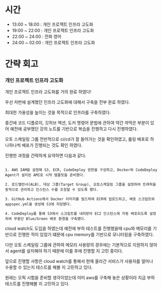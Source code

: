 # 시간
- 13:00 ~ 18:00 : 개인 프로젝트 인프라 고도화
- 19:00 ~ 22:00 : 개인 프로젝트 인프라 고도화
- 22:00 ~ 24:00 : 전화 영어
- 24:00 ~ 02:00 : 개인 프로젝트 인프라 고도화

# 간략 회고

### 개인 프로젝트 인프라 고도화

개인 프로젝트 인프라 고도화를 거의 완료 하였다!

우선 저번에 설계했던 인프라 고도화에 대해서 구축을 전부 완료 하였다.

최대한 가용성을 높이는 것을 목적으로 인프라를 구축하였다.

중간에 코드 디플로이, 깃허브 액션, 도커 명령어 문법에 관하여 약간 까먹은 부분이 있어 예전에 공부했던 강의 노트를 기반으로 복습을 진행하고 다시 진행하였다.

오토 스케일링 그룹 전반적으로 ci/cd가 잘 들어가는 것을 확인하였고, 롤링 배포로 하나하나씩 배포가 진행되는 것도 확인 하였다.

진행한 과정을 간략하게 요약하면 다음과 같다.

```

1. AWS IAM을 설정해 S3, ECR, CodeDeploy 권한을 구성하고, Docker와 CodeDeploy Agent가 설치된 AMI로 시작 템플릿을 준비했다.

2. 로드밸런서(ALB), 대상 그룹(Target Group), 오토스케일링 그룹을 설정하여 트래픽을 동적으로 관리하고 인스턴스 수를 조정할 수 있도록 했다.

3. GitHub Actions에서 Docker 이미지를 빌드하여 ECR에 업로드하고, 배포 스크립트와 appspec.yml을 생성해 S3에 저장했다.

4. CodeDeploy를 통해 S3에서 스크립트를 내려받아 EC2 인스턴스에 자동 배포되도록 설정하여 무중단 Blue/Green 배포 환경을 구축했다.

```

cloud watch도 도입을 하였는데 예전에 부하 테스트를 진행했을때 cpu와 메모리를 기반으로 진행한 적이 있었기 떄문에 cpu memory를 기반으로 모니터링을 구축하였다.

다만 오토 스케일링 그룹에 관하여 메모리 사용량의 경우에는 기본적으로 지원하지 않아서 agent를 설치해야 하기 때문에 이를 후에 진행할 지 고민 중이다.

앞으로 진행할 사항은 cloud watch를 통해서 현재 올라간 서비스가 사용자를 얼마나 수용할 수 있는지 테스트를 해볼 지 고민하고 있다.

원래는 오픽 시험을 준비할 생각이었는데 이미 aws를 구축해 놓은 상황이라 지금 부하테스트를 진행해볼 지 고민하고 있다.

